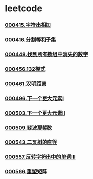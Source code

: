 # leetcode


### [](https://github.com/vjudge/leetcode/tree/master/000401-000600/)
### [000415.字符串相加](https://github.com/vjudge/leetcode/tree/master/000401-000600/000415.字符串相加)
### [000416.分割等和子集](https://github.com/vjudge/leetcode/tree/master/000401-000600/000416.分割等和子集)
### [](https://github.com/vjudge/leetcode/tree/master/000401-000600/)
### [](https://github.com/vjudge/leetcode/tree/master/000401-000600/)
### [000448.找到所有数组中消失的数字](https://github.com/vjudge/leetcode/tree/master/000401-000600/000448.找到所有数组中消失的数字)
### [](https://github.com/vjudge/leetcode/tree/master/000401-000600/)
### [](https://github.com/vjudge/leetcode/tree/master/000401-000600/)
### [000456.132模式](https://github.com/vjudge/leetcode/tree/master/000401-000600/000456.132模式)
### [](https://github.com/vjudge/leetcode/tree/master/000401-000600/)
### [](https://github.com/vjudge/leetcode/tree/master/000401-000600/)
### [000461.汉明距离](https://github.com/vjudge/leetcode/tree/master/000401-000600/000461.汉明距离)
### [](https://github.com/vjudge/leetcode/tree/master/000401-000600/)
### [](https://github.com/vjudge/leetcode/tree/master/000401-000600/)
### [000496.下一个更大元素I](https://github.com/vjudge/leetcode/tree/master/000401-000600/000496.下一个更大元素I)
### [](https://github.com/vjudge/leetcode/tree/master/000401-000600/)
### [000503.下一个更大元素II](https://github.com/vjudge/leetcode/tree/master/000401-000600/000503.下一个更大元素II)
### [](https://github.com/vjudge/leetcode/tree/master/000401-000600/)
### [000509.斐波那契数](https://github.com/vjudge/leetcode/tree/master/000401-000600/000509.斐波那契数)
### [](https://github.com/vjudge/leetcode/tree/master/000401-000600/)
### [000543.二叉树的直径](https://github.com/vjudge/leetcode/tree/master/000401-000600/000543.二叉树的直径)
### [](https://github.com/vjudge/leetcode/tree/master/000401-000600/)
### [000557.反转字符串中的单词III](https://github.com/vjudge/leetcode/tree/master/000401-000600/000557.反转字符串中的单词III)
### [](https://github.com/vjudge/leetcode/tree/master/000401-000600/)
### [000566.重塑矩阵](https://github.com/vjudge/leetcode/tree/master/000401-000600/000566.重塑矩阵)
### [](https://github.com/vjudge/leetcode/tree/master/000401-000600/)

